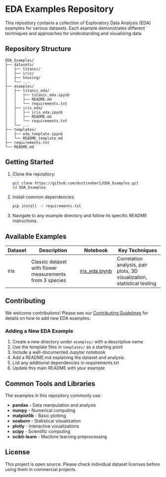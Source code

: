 # EDA Examples Repository

This repository contains a collection of Exploratory Data Analysis (EDA) examples for various datasets. Each example demonstrates different techniques and approaches for understanding and visualizing data.

## Repository Structure

```
EDA_Examples/
├── datasets/
│   ├── titanic/
│   ├── iris/
│   ├── housing/
│   └── ...
├── examples/
│   ├── titanic_eda/
│   │   ├── titanic_eda.ipynb
│   │   ├── README.md
│   │   └── requirements.txt
│   ├── iris_eda/
│   │   ├── iris_eda.ipynb
│   │   ├── README.md
│   │   └── requirements.txt
│   └── ...
├── templates/
│   ├── eda_template.ipynb
│   └── README_template.md
├── requirements.txt
└── README.md
```

## Getting Started

1. Clone the repository:
   ```bash
   git clone https://github.com/dustinober1/EDA_Examples.git
   cd EDA_Examples
   ```

2. Install common dependencies:
   ```bash
   pip install -r requirements.txt
   ```

3. Navigate to any example directory and follow its specific README instructions.

## Available Examples

| Dataset | Description | Notebook | Key Techniques |
|---------|-------------|----------|----------------|
| Iris | Classic dataset with flower measurements from 3 species | [iris_eda.ipynb](examples/iris_eda/iris_eda.ipynb) | Correlation analysis, pair plots, 3D visualization, statistical testing |

## Contributing

We welcome contributions! Please see our [Contributing Guidelines](CONTRIBUTING.md) for details on how to add new EDA examples.

### Adding a New EDA Example

1. Create a new directory under `examples/` with a descriptive name
2. Use the template files in `templates/` as a starting point
3. Include a well-documented Jupyter notebook
4. Add a README.md explaining the dataset and analysis
5. List any additional dependencies in requirements.txt
6. Update this main README with your example

## Common Tools and Libraries

The examples in this repository commonly use:
- **pandas** - Data manipulation and analysis
- **numpy** - Numerical computing
- **matplotlib** - Basic plotting
- **seaborn** - Statistical visualization
- **plotly** - Interactive visualizations
- **scipy** - Scientific computing
- **scikit-learn** - Machine learning preprocessing

## License

This project is open source. Please check individual dataset licenses before using them in commercial projects.